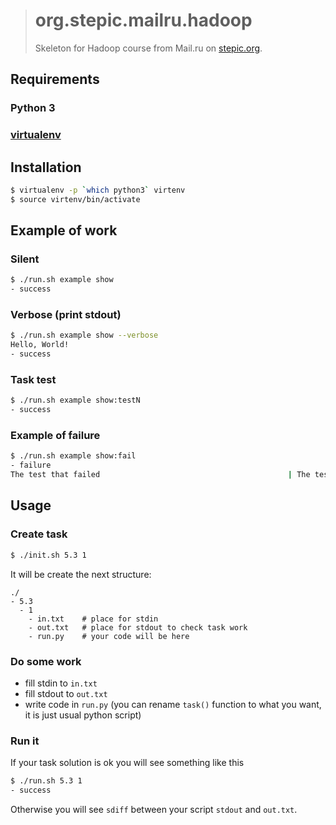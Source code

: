 > # org.stepic.mailru.hadoop
>
> Skeleton for Hadoop course from Mail.ru on
> [stepic.org](http://bit.ly/stepic-hadoop).

## Requirements

### Python 3

### [virtualenv](https://virtualenv.pypa.io/en/stable/installation.html)

## Installation

```bash
$ virtualenv -p `which python3` virtenv
$ source virtenv/bin/activate
```

## Example of work

### Silent

```bash
$ ./run.sh example show
- success
```

### Verbose (print stdout)

```bash
$ ./run.sh example show --verbose
Hello, World!
- success
```

### Task test

```bash
$ ./run.sh example show:testN
- success
```

### Example of failure

```bash
$ ./run.sh example show:fail
- failure
The test that failed                                          | The test that checked
```

## Usage

### Create task

```bash
$ ./init.sh 5.3 1
```

It will be create the next structure:

```
./
- 5.3
  - 1
    - in.txt    # place for stdin
    - out.txt   # place for stdout to check task work
    - run.py    # your code will be here
```

### Do some work

- fill stdin to `in.txt`
- fill stdout to `out.txt`
- write code in `run.py` (you can rename `task()` function to what you want, it is just usual python script)

### Run it

If your task solution is ok you will see something like this

```bash
$ ./run.sh 5.3 1
- success
```

Otherwise you will see `sdiff` between your script `stdout` and `out.txt`.
